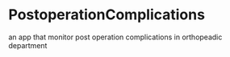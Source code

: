 # PostoperationComplications
an app that monitor post operation complications in orthopeadic department
